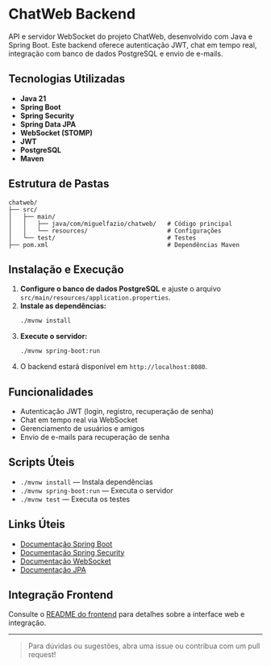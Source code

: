 # ChatWeb Backend

API e servidor WebSocket do projeto ChatWeb, desenvolvido com Java e Spring Boot. Este backend oferece autenticação JWT, chat em tempo real, integração com banco de dados PostgreSQL e envio de e-mails.

## Tecnologias Utilizadas

- **Java 21**
- **Spring Boot**
- **Spring Security**
- **Spring Data JPA**
- **WebSocket (STOMP)**
- **JWT**
- **PostgreSQL**
- **Maven**

## Estrutura de Pastas

```
chatweb/
├── src/
│   ├── main/
│   │   ├── java/com/miguelfazio/chatweb/   # Código principal
│   │   └── resources/                      # Configurações
│   └── test/                               # Testes
├── pom.xml                                 # Dependências Maven
```

## Instalação e Execução

1. **Configure o banco de dados PostgreSQL** e ajuste o arquivo `src/main/resources/application.properties`.
2. **Instale as dependências:**
	```sh
	./mvnw install
	```
3. **Execute o servidor:**
	```sh
	./mvnw spring-boot:run
	```
4. O backend estará disponível em `http://localhost:8080`.

## Funcionalidades

- Autenticação JWT (login, registro, recuperação de senha)
- Chat em tempo real via WebSocket
- Gerenciamento de usuários e amigos
- Envio de e-mails para recuperação de senha

## Scripts Úteis

- `./mvnw install` — Instala dependências
- `./mvnw spring-boot:run` — Executa o servidor
- `./mvnw test` — Executa os testes

## Links Úteis

- [Documentação Spring Boot](https://spring.io/projects/spring-boot)
- [Documentação Spring Security](https://spring.io/projects/spring-security)
- [Documentação WebSocket](https://spring.io/guides/gs/messaging-stomp-websocket/)
- [Documentação JPA](https://spring.io/projects/spring-data-jpa)

## Integração Frontend
Consulte o [README do frontend](../frontend/README.md) para detalhes sobre a interface web e integração.

---

> Para dúvidas ou sugestões, abra uma issue ou contribua com um pull request!
